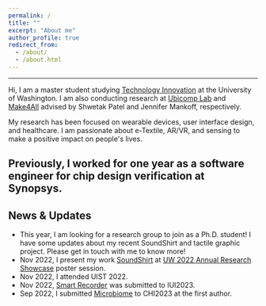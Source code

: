 ```yaml
---
permalink: /
title: ""
excerpt: "About me"
author_profile: true
redirect_from: 
  - /about/
  - /about.html
---
```



------
Hi, I am a master student studying [Technology Innovation](https://gixnetwork.org/) at the University of Washington. I am also conducting research at [Ubicomp Lab](https://ubicomplab.cs.washington.edu/) and [Make4All](https://make4all.org/) advised by Shwetak Patel and Jennifer Mankoff, respectively. 

My research has been focused on wearable devices, user interface design, and healthcare. I am passionate about e-Textile, AR/VR, and sensing to make a positive impact on people's lives. 

Previously, I worked for one year as a software engineer for chip design verification at Synopsys. 
------
## News & Updates
+ This year, I am looking for a research group to join as a Ph.D. student! I have some updates about my recent SoundShirt and tactile graphic project. Please get in touch with me to know more!
+ Nov 2022, I present my work [SoundShirt](https://boliu97.github.io/portfolio/SoundShirt/) at [UW 2022 Annual Research Showcase](https://www.cs.washington.edu/industrial_affiliates/meetings/2022) poster session.
+ Nov 2022, I attended UIST 2022.
+ Nov 2022, [Smart Recorder](https://boliu97.github.io/portfolio/SmartRecorder/) was submitted to IUI2023.
+ Sep 2022, I submitted [Microbiome](https://boliu97.github.io/portfolio/microbiome/) to CHI2023 at the first author.


